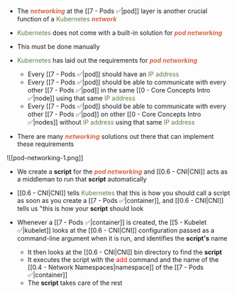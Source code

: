 - The <b><i><span style="color:#d46644">networking</span></i></b> at the [[7 - Pods ✅|pod]] layer is another crucial function of a <span style="color:#5c7e3e">Kubernetes</span> <b><i><span style="color:#d46644">network</span></i></b>

- <span style="color:#5c7e3e">Kubernetes</span> does not come with a built-in solution for <b><i><span style="color:#d46644">pod networking</span></i></b>

- This must be done manually

- <span style="color:#5c7e3e">Kubernetes</span> has laid out the requirements for <b><i><span style="color:#d46644">pod networking</span></i></b>
	- Every [[7 - Pods ✅|pod]] should have an <span style="color:#5c7e3e">IP address</span>
	- Every [[7 - Pods ✅|pod]] should be able to communicate with every other [[7 - Pods ✅|pod]] in the same [[0 - Core Concepts Intro ✅|node]] using that same <span style="color:#5c7e3e">IP address</span>
	- Every [[7 - Pods ✅|pod]] should be able to communicate with every other [[7 - Pods ✅|pod]] on other [[0 - Core Concepts Intro ✅|nodes]] without <span style="color:#5c7e3e">IP address</span> using that same <span style="color:#5c7e3e">IP address</span>

- There are many <b><i><span style="color:#d46644">networking</span></i></b> solutions out there that can implement these requirements

![[pod-networking-1.png]]

- We create a **script** for the <b><i><span style="color:#d46644">pod networking</span></i></b> and [[0.6 - CNI|CNI]] acts as a middleman to run that **script** automatically

- [[0.6 - CNI|CNI]] tells <span style="color:#5c7e3e">Kubernetes</span> that this is how you should call a script as soon as you create a [[7 - Pods ✅|container]], and [[0.6 - CNI|CNI]] tells us "this is how your **script** should look

- Whenever a [[7 - Pods ✅|container]] is created, the [[5 - Kubelet ✅|kubelet]] looks at the [[0.6 - CNI|CNI]] configuration passed as a command-line argument when it is run, and identifies the **script's** name
	- It then looks at the [[0.6 - CNI|CNI]] bin directory to find the **script**
	- It executes the script with the <span style="color:red">add</span> command and the name of the [[0.4 - Network Namespaces|namespace]] of the [[7 - Pods ✅|container]]
	- The **script** takes care of the rest